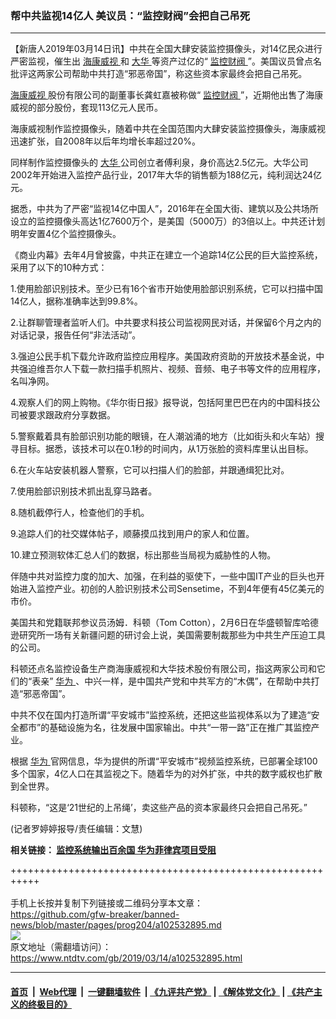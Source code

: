 ### 帮中共监视14亿人 美议员：“监控财阀”会把自己吊死
------------------------

<div class="post_content" itemprop="articleBody">
 <p>
  【新唐人2019年03月14日讯】中共在全国大肆安装监控摄像头，对14亿民众进行严密监视，催生出
  <a href="https://www.ntdtv.com/gb/海康威视.htm">
   海康威视
  </a>
  和
  <a href="https://www.ntdtv.com/gb/大华.htm">
   大华
  </a>
  等资产过亿的“
  <a href="https://www.ntdtv.com/gb/监控财阀.htm">
   监控财阀
  </a>
  ”。美国议员曾点名批评这两家公司帮助中共打造“邪恶帝国”，称这些资本家最终会把自己吊死。
 </p>
 <p>
  <a href="https://www.ntdtv.com/gb/海康威视.htm">
   海康威视
  </a>
  股份有限公司的副董事长龚虹嘉被称做“
  <a href="https://www.ntdtv.com/gb/监控财阀.htm">
   监控财阀
  </a>
  ”，近期他出售了海康威视的部分股份，套现113亿元人民币。
 </p>
 <p>
  海康威视制作监控摄像头，随着中共在全国范围内大肆安装监控摄像头，海康威视迅速扩张，自2008年以后年均增长率超过20%。
 </p>
 <p>
  同样制作监控摄像头的
  <a href="https://www.ntdtv.com/gb/大华.htm">
   大华
  </a>
  公司创立者傅利泉，身价高达2.5亿元。大华公司2002年开始进入监控产品行业，2017年大华的销售额为188亿元，纯利润达24亿元。
 </p>
 <p>
  据悉，中共为了严密“监视14亿中国人”，2016年在全国大街、建筑以及公共场所设立的监控摄像头高达1亿7600万个，是美国（5000万）的3倍以上。中共还计划明年安置4亿个监控摄像头。
 </p>
 <p>
  《商业内幕》去年4月曾披露，中共正在建立一个追踪14亿公民的巨大监控系统，采用了以下的10种方式：
 </p>
 <p>
  1.使用脸部识别技术。至少已有16个省市开始使用脸部识别系统，它可以扫描中国14亿人，据称准确率达到99.8%。
 </p>
 <p>
  2.让群聊管理者监听人们。中共要求科技公司监视网民对话，并保留6个月之内的对话记录，报告任何“非法活动”。
 </p>
 <p>
  3.强迫公民手机下载允许政府监控应用程序。美国政府资助的开放技术基金说，中共强迫维吾尔人下载一款扫描手机照片、视频、音频、电子书等文件的应用程序，名叫净网。
 </p>
 <p>
  4.观察人们的网上购物。《华尔街日报》报导说，包括阿里巴巴在内的中国科技公司被要求跟政府分享数据。
 </p>
 <p>
  5.警察戴着具有脸部识别功能的眼镜，在人潮汹涌的地方（比如街头和火车站）搜寻目标。据悉，该技术可以在0.1秒的时间内，从1万张脸的资料库里认出目标。
 </p>
 <p>
  6.在火车站安装机器人警察，它可以扫描人们的脸部，并跟通缉犯比对。
 </p>
 <p>
  7.使用脸部识别技术抓出乱穿马路者。
 </p>
 <p>
  8.随机截停行人，检查他们的手机。
 </p>
 <p>
  9.追踪人们的社交媒体帖子，顺藤摸瓜找到用户的家人和位置。
 </p>
 <p>
  10.建立预测软体汇总人们的数据，标出那些当局视为威胁性的人物。
 </p>
 <p>
  伴随中共对监控力度的加大、加强，在利益的驱使下，一些中国IT产业的巨头也开始进入监控产业。初创的人脸识别技术公司Sensetime，不到4年便有45亿美元的市价。
 </p>
 <p>
  美国共和党籍联邦参议员汤姆．科顿（Tom Cotton），2月6日在华盛顿智库哈德逊研究所一场有关新疆问题的研讨会上说，美国需要制裁那些为中共生产压迫工具的公司。
 </p>
 <p>
  科顿还点名监控设备生产商海康威视和大华技术股份有限公司，指这两家公司和它们的“表亲”
  <a href="https://www.ntdtv.com/gb/华为.htm">
   华为
  </a>
  、中兴一样，是中国共产党和中共军方的“木偶”，在帮助中共打造“邪恶帝国”。
 </p>
 <p>
  中共不仅在国内打造所谓“平安城市”监控系统，还把这些监视体系以为了建造“安全都市”的基础设施为名，往发展中国家输出。中共“一带一路”正在推广其监控产业。
 </p>
 <p>
  根据
  <a href="https://www.ntdtv.com/gb/华为.htm">
   华为
  </a>
  官网信息，华为提供的所谓“平安城市”视频监控系统，已部署全球100多个国家，4亿人口在其监视之下。随着华为的对外扩张，中共的数字威权也扩散到全世界。
 </p>
 <p>
  科顿称，“这是‘21世纪的上吊绳’，卖这些产品的资本家最终只会把自己吊死。”
 </p>
 <p>
  (记者罗婷婷报导/责任编辑：文慧)
 </p>
 <p>
  <strong>
   相关链接：
   <a href="https://www.ntdtv.com/b5/2019/02/24/a102518723.html">
    监控系统输出百余国 华为菲律宾项目受阻
   </a>
  </strong>
 </p>
 <div class="single_ad">
 </div>
</div>

+++++++++++++++++++++++++++++++++++++++++++++++++++++++++++<br/><br/>
手机上长按并复制下列链接或二维码分享本文章：<br/>
https://github.com/gfw-breaker/banned-news/blob/master/pages/prog204/a102532895.md <br/>
<a href='https://github.com/gfw-breaker/banned-news/blob/master/pages/prog204/a102532895.md'><img src='https://github.com/gfw-breaker/banned-news/blob/master/pages/prog204/a102532895.md.png'/></a> <br/>
原文地址（需翻墙访问）：https://www.ntdtv.com/gb/2019/03/14/a102532895.html


------------------------
#### [首页](https://github.com/gfw-breaker/banned-news/blob/master/README.md) &nbsp;|&nbsp; [Web代理](https://github.com/labour-camp/helloworld) &nbsp;|&nbsp; [一键翻墙软件](https://github.com/gfw-breaker/nogfw/blob/master/README.md) &nbsp;| [《九评共产党》](https://github.com/gfw-breaker/9ping.md/blob/master/README.md#九评之一评共产党是什么) | [《解体党文化》](https://github.com/gfw-breaker/jtdwh.md/blob/master/README.md) | [《共产主义的终极目的》](https://github.com/gfw-breaker/gczydzjmd.md/blob/master/README.md)

